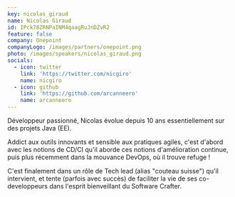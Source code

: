 ```yaml
---
key: nicolas_giraud
name: Nicolas Giraud
id: IPck78ZRNPaINM4qaagRuJnDZvR2
feature: false
company: Onepoint
companyLogo: /images/partners/onepoint.png 
photo: /images/speakers/nicolas_giraud.png
socials:
  - icon: twitter
    link: 'https://twitter.com/nicgiro'
    name: nicgiro
  - icon: github
    link: 'https://github.com/arcanneero'
    name: arcanneero
---
```

Développeur passionné, Nicolas évolue depuis 10 ans essentiellement sur des projets Java (EE).

Addict aux outils innovants et sensible aux pratiques agiles, c'est d'abord avec les notions de CD/CI qu'il aborde ces notions d'amélioration continue, puis plus récemment dans la mouvance DevOps, où il trouve refuge !

C'est finalement dans un rôle de Tech lead (alias "couteau suisse") qu'il intervient, et tente (parfois avec succès) de faciliter la vie de ses co-developpeurs dans l'esprit bienveillant du Software Crafter.